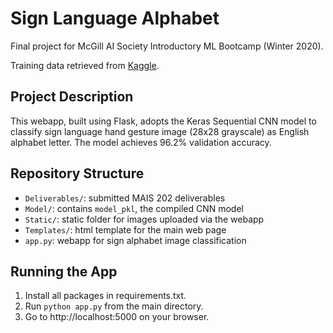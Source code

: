 # Sign Language Alphabet
Final project for McGill AI Society Introductory ML Bootcamp (Winter 2020).

Training data retrieved from [Kaggle](https://www.kaggle.com/datasets/datamunge/sign-language-mnist).

## Project Description
This webapp, built using Flask, adopts the Keras Sequential CNN model to classify sign language hand gesture image (28x28 grayscale) as English alphabet letter. The model achieves 96.2% validation accuracy.

## Repository Structure
- `Deliverables/`: submitted MAIS 202 deliverables
- `Model/`: contains `model_pkl`, the compiled CNN model 
- `Static/`: static folder for images uploaded via the webapp
- `Templates/`: html template for the main web page
- `app.py`: webapp for sign alphabet image classification

## Running the App
1. Install all packages in requirements.txt. 
2. Run `python app.py` from the main directory. 
3. Go to http://localhost:5000 on your browser.



